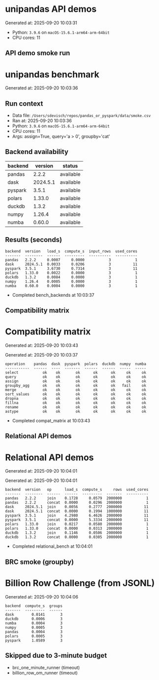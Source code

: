 # unipandas API demos

Generated at: 2025-09-20 10:03:31

- Python: `3.9.6` on `macOS-15.6.1-arm64-arm-64bit`
- CPU cores: 11


## API demo smoke run

# unipandas benchmark

Generated at: 2025-09-20 10:03:36

## Run context
- Data file: `/Users/sdevisch/repos/pandas_or_pyspark/data/smoke.csv`
- Ran at: 2025-09-20 10:03:36
- Python: `3.9.6` on `macOS-15.6.1-arm64-arm-64bit`
- CPU cores: 11
- Args: assign=True, query='a > 0', groupby='cat'

## Backend availability

| backend | version | status |
|---|---|---|
| pandas | 2.2.2 | available |
| dask | 2024.5.1 | available |
| pyspark | 3.5.1 | available |
| polars | 1.33.0 | available |
| duckdb | 1.3.2 | available |
| numpy | 1.26.4 | available |
| numba | 0.60.0 | available |

## Results (seconds)

```text
backend  version   load_s  compute_s  input_rows  used_cores
-------  --------  ------  ---------  ----------  ----------
pandas   2.2.2     0.0007     0.0000           3           1
dask     2024.5.1  0.0033     0.0206           3          11
pyspark  3.5.1     3.6730     0.7314           3          11
polars   1.33.0    0.0022     0.0000           3           1
duckdb   1.3.2     0.0084     0.0000           3           1
numpy    1.26.4    0.0005     0.0000           3           1
numba    0.60.0    0.0004     0.0000           3           1
```
- Completed bench_backends at 10:03:37


## Compatibility matrix

# Compatibility matrix

Generated at: 2025-09-20 10:03:43

Generated at: 2025-09-20 10:03:37

```text
operation    pandas  dask  pyspark  polars  duckdb  numpy  numba
-----------  ------  ----  -------  ------  ------  -----  -----
select           ok    ok       ok      ok      ok     ok     ok
query            ok    ok       ok      ok      ok     ok     ok
assign           ok    ok       ok      ok      ok     ok     ok
groupby_agg      ok    ok       ok      ok      ok   fail     ok
merge            ok    ok       ok      ok      ok     ok     ok
sort_values      ok    ok       ok      ok      ok     ok     ok
dropna           ok    ok       ok      ok      ok     ok     ok
fillna           ok    ok       ok      ok      ok     ok     ok
rename           ok    ok       ok      ok      ok     ok     ok
astype           ok    ok       ok      ok      ok     ok     ok
```
- Completed compat_matrix at 10:03:43


## Relational API demos

# Relational API demos

Generated at: 2025-09-20 10:04:01

Generated at: 2025-09-20 10:04:01

```text
backend  version   op      load_s  compute_s     rows  used_cores
-------  --------  ------  ------  ---------  -------  ----------
pandas   2.2.2     join    0.1728     0.0579  2000000           1
pandas   2.2.2     concat  0.0000     0.0296  2000000           1
dask     2024.5.1  join    0.0056     0.2777  2000000          11
dask     2024.5.1  concat  0.0000     0.1994  1000000          11
pyspark  3.5.1     join    4.2980     6.4626  2000000          11
pyspark  3.5.1     concat  0.0000     5.3334  2000000          11
polars   1.33.0    join    0.0217     0.0580  2000000           1
polars   1.33.0    concat  0.0000     0.0313  2000000           1
duckdb   1.3.2     join    0.1146     0.0506  2000000           1
duckdb   1.3.2     concat  0.0000     0.0305  2000000           1
```
- Completed relational_bench at 10:04:01


## BRC smoke (groupby)

# Billion Row Challenge (from JSONL)

Generated at: 2025-09-20 10:04:06

```text
backend  compute_s  groups
-------  ---------  ------
dask        0.0141       3
duckdb      0.0006       3
numba       0.0004       3
numpy       0.0005       3
pandas      0.0004       3
polars      0.0005       3
pyspark     1.0589       3
```

## Skipped due to 3-minute budget
- brc_one_minute_runner (timeout)
- billion_row_om_runner (timeout)

